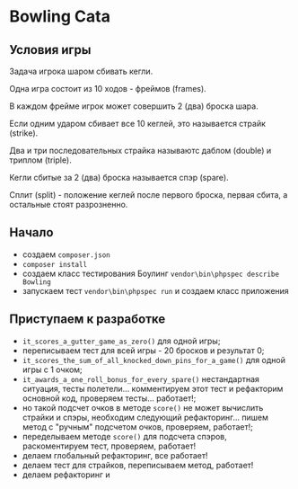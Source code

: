 # Bowling Cata

## Условия игры

Задача игрока шаром сбивать кегли.

Одна игра состоит из 10 ходов - фреймов (frames).

В каждом фрейме игрок может совершить 2 (два) броска шара.

Если одним ударом сбивает все 10 кеглей, это называется страйк (strike).

Два и три последовательных страйка называютс даблом (double) и триплом (triple).

Кегли сбитые за 2 (два) броска называется спэр (spare).

Сплит (split) - положение кеглей после первого броска, первая сбита, а остальные стоят разрозненно.

## Начало

- создаем `composer.json`
- `composer install`
- создаем класс тестирования Боулинг `vendor\bin\phpspec describe Bowling`
- запускаем тест `vendor\bin\phpspec run` и создаем класс приложения

## Приступаем к разработке

- `it_scores_a_gutter_game_as_zero()` для одной игры;
- переписываем тест для всей игры - 20 бросков и результат 0;
- `it_scores_the_sum_of_all_knocked_down_pins_for_a_game()` для одной игры с 1 очком;
- `it_awards_a_one_roll_bonus_for_every_spare()` нестандартная ситуация, тесты полетели... комментируем этот тест и рефакторим основной код, проверяем тесты... работает!;
- но такой подсчет очков в методе `score()` не может вычислить страйки и спэры, необходим следующий рефакторинг... пишем метод с "ручным" подсчетом очков, проверяем, работает!;
- переделываем методе `score()` для подсчета спэров, раскоментируем тест, проверяем, работает!
- делаем глобальный рефакторинг, все работает!
- делаем тест для страйков, переписываем метод, работает!
- делаем рефакторинг и 